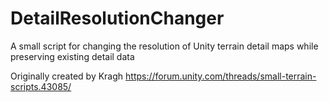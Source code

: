 # DetailResolutionChanger
A small script for changing the resolution of Unity terrain detail maps while preserving existing detail data

Originally created by Kragh
https://forum.unity.com/threads/small-terrain-scripts.43085/
